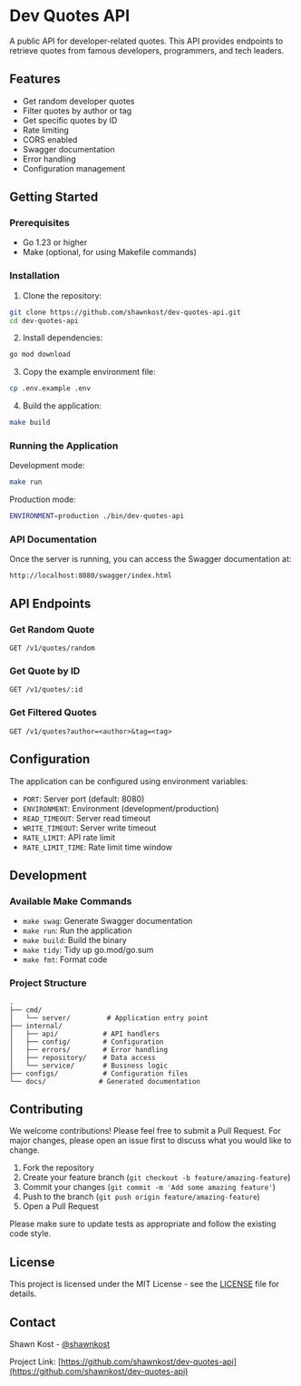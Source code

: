 # Dev Quotes API

A public API for developer-related quotes. This API provides endpoints to retrieve quotes from famous developers, programmers, and tech leaders.

## Features

- Get random developer quotes
- Filter quotes by author or tag
- Get specific quotes by ID
- Rate limiting
- CORS enabled
- Swagger documentation
- Error handling
- Configuration management

## Getting Started

### Prerequisites

- Go 1.23 or higher
- Make (optional, for using Makefile commands)

### Installation

1. Clone the repository:

```bash
git clone https://github.com/shawnkost/dev-quotes-api.git
cd dev-quotes-api
```

2. Install dependencies:

```bash
go mod download
```

3. Copy the example environment file:

```bash
cp .env.example .env
```

4. Build the application:

```bash
make build
```

### Running the Application

Development mode:

```bash
make run
```

Production mode:

```bash
ENVIRONMENT=production ./bin/dev-quotes-api
```

### API Documentation

Once the server is running, you can access the Swagger documentation at:

```
http://localhost:8080/swagger/index.html
```

## API Endpoints

### Get Random Quote

```
GET /v1/quotes/random
```

### Get Quote by ID

```
GET /v1/quotes/:id
```

### Get Filtered Quotes

```
GET /v1/quotes?author=<author>&tag=<tag>
```

## Configuration

The application can be configured using environment variables:

- `PORT`: Server port (default: 8080)
- `ENVIRONMENT`: Environment (development/production)
- `READ_TIMEOUT`: Server read timeout
- `WRITE_TIMEOUT`: Server write timeout
- `RATE_LIMIT`: API rate limit
- `RATE_LIMIT_TIME`: Rate limit time window

## Development

### Available Make Commands

- `make swag`: Generate Swagger documentation
- `make run`: Run the application
- `make build`: Build the binary
- `make tidy`: Tidy up go.mod/go.sum
- `make fmt`: Format code

### Project Structure

```
.
├── cmd/
│   └── server/         # Application entry point
├── internal/
│   ├── api/           # API handlers
│   ├── config/        # Configuration
│   ├── errors/        # Error handling
│   ├── repository/    # Data access
│   └── service/       # Business logic
├── configs/           # Configuration files
└── docs/             # Generated documentation
```

## Contributing

We welcome contributions! Please feel free to submit a Pull Request. For major changes, please open an issue first to discuss what you would like to change.

1. Fork the repository
2. Create your feature branch (`git checkout -b feature/amazing-feature`)
3. Commit your changes (`git commit -m 'Add some amazing feature'`)
4. Push to the branch (`git push origin feature/amazing-feature`)
5. Open a Pull Request

Please make sure to update tests as appropriate and follow the existing code style.

## License

This project is licensed under the MIT License - see the [LICENSE](LICENSE) file for details.

## Contact

Shawn Kost - [@shawnkost](https://github.com/shawnkost)

Project Link: [https://github.com/shawnkost/dev-quotes-api](https://github.com/shawnkost/dev-quotes-api)
